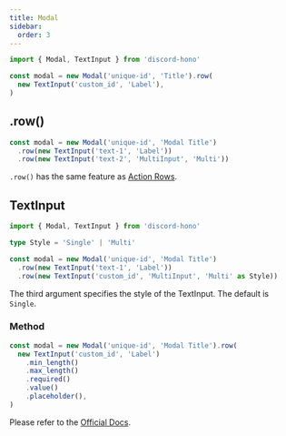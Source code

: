 ```yaml
---
title: Modal
sidebar:
  order: 3
---
```


```ts "Modal" "TextInput"
import { Modal, TextInput } from 'discord-hono'

const modal = new Modal('unique-id', 'Title').row(
  new TextInput('custom_id', 'Label'),
)
```

## .row()

```ts "row"
const modal = new Modal('unique-id', 'Modal Title')
  .row(new TextInput('text-1', 'Label'))
  .row(new TextInput('text-2', 'MultiInput', 'Multi'))
```

`.row()` has the same feature as [Action Rows](https://discord.com/developers/docs/interactions/message-components#action-rows).

## TextInput

```ts "TextInput"
import { Modal, TextInput } from 'discord-hono'

type Style = 'Single' | 'Multi'

const modal = new Modal('unique-id', 'Modal Title')
  .row(new TextInput('text-1', 'Label'))
  .row(new TextInput('custom_id', 'MultiInput', 'Multi' as Style))
```

The third argument specifies the style of the TextInput. The default is `Single`.

### Method

```ts
const modal = new Modal('unique-id', 'Modal Title').row(
  new TextInput('custom_id', 'Label')
    .min_length()
    .max_length()
    .required()
    .value()
    .placeholder(),
)
```

Please refer to the [Official Docs](https://discord.com/developers/docs/interactions/message-components#text-input-object).
